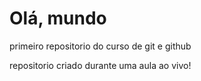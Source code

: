 # Olá, mundo
 primeiro repositorio do curso de git  e github

repositorio criado durante uma aula ao vivo!